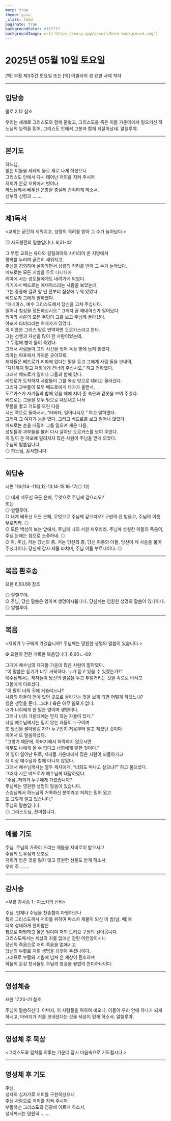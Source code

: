 ```yaml
---
marp: true
theme: gaia
_class: lead
paginate: true
backgroundColor: #ffffff
backgroundImage: url('https://marp.app/assets/hero-background.svg')
---
```


# 2025년 05월 10일 토요일

[백] 부활 제3주간 토요일 또는 [백] 아빌라의 성 요한 사제 학자  




---

## 입당송

콜로 2,12 참조

우리는 세례로 그리스도와 함께 묻혔고, 그리스도를 죽은 이들 가운데에서 일으키신 하느님의 능력을 믿어, 그리스도 안에서 그분과 함께 되살아났네. 알렐루야.  
  


---

## 본기도

하느님,  
믿는 이들을 세례의 물로 새로 나게 하셨으니  
그리스도 안에서 다시 태어난 저희를 지켜 주시어  
저희가 온갖 오류에서 벗어나  
하느님께서 베푸신 은총을 충실히 간직하게 하소서.  
성부와 성령과 …….  
  


---

## 제1독서

<교회는 굳건히 세워지고, 성령의 격려를 받아 그 수가 늘어났다.>

▥ 사도행전의 말씀입니다. 9,31-42

그 무렵 교회는 유다와 갈릴래아와 사마리아 온 지방에서  
평화를 누리며 굳건히 세워지고,  
주님을 경외하며 살아가면서 성령의 격려를 받아 그 수가 늘어났다.  
베드로는 모든 지방을 두루 다니다가  
리따에 사는 성도들에게도 내려가게 되었다.  
거기에서 베드로는 애네아스라는 사람을 보았는데,  
그는 중풍에 걸려 팔 년 전부터 침상에 누워 있었다.  
베드로가 그에게 말하였다.  
“애네아스, 예수 그리스도께서 당신을 고쳐 주십니다.  
일어나 침상을 정돈하십시오.” 그러자 곧 애네아스가 일어났다.  
리따와 사론의 모든 주민이 그를 보고 주님께 돌아섰다.  
야포에 타비타라는 여제자가 있었다.  
이 이름은 그리스 말로 번역하면 도르카스라고 한다.  
그는 선행과 자선을 많이 한 사람이었는데,  
그 무렵에 병이 들어 죽었다.  
그래서 사람들이 그의 시신을 씻어 옥상 방에 눕혀 놓았다.  
리따는 야포에서 가까운 곳이므로,  
제자들은 베드로가 리따에 있다는 말을 듣고 그에게 사람 둘을 보내어,  
“지체하지 말고 저희에게 건너와 주십시오.” 하고 청하였다.  
그래서 베드로가 일어나 그들과 함께 갔다.  
베드로가 도착하자 사람들이 그를 옥상 방으로 데리고 올라갔다.  
그러자 과부들이 모두 베드로에게 다가가 울면서,  
도르카스가 자기들과 함께 있을 때에 지어 준 속옷과 겉옷을 보여 주었다.  
베드로는 그들을 모두 밖으로 내보내고 나서  
무릎을 꿇고 기도를 드린 다음  
시신 쪽으로 돌아서서, “타비타, 일어나시오.” 하고 말하였다.  
그러자 그 여자가 눈을 떴다. 그리고 베드로를 보고 일어나 앉았다.  
베드로는 손을 내밀어 그를 일으켜 세운 다음,  
성도들과 과부들을 불러 다시 살아난 도르카스를 보여 주었다.  
이 일이 온 야포에 알려지자 많은 사람이 주님을 믿게 되었다.  
주님의 말씀입니다.  
◎ 하느님, 감사합니다.  
  


---

## 화답송

시편 116(114─115),12-13.14-15.16-17(◎ 12)

◎ 내게 베푸신 모든 은혜, 무엇으로 주님께 갚으리오?  
또는  
◎ 알렐루야.  
○ 내게 베푸신 모든 은혜, 무엇으로 주님께 갚으리오? 구원의 잔 받들고, 주님의 이름 부르리라. ◎  
○ 모든 백성이 보는 앞에서, 주님께 나의 서원 채우리라. 주님께 성실한 이들의 죽음이, 주님 눈에는 참으로 소중하네. ◎  
○ 아, 주님, 저는 당신의 종. 저는 당신의 종, 당신 여종의 아들. 당신이 제 사슬을 풀어 주셨나이다. 당신께 감사 제물 바치며, 주님 이름 부르나이다. ◎  
  


---

## 복음 환호송

요한 6,63.68 참조

◎ 알렐루야.  
○ 주님, 당신 말씀은 영이며 생명이시옵니다. 당신께는 영원한 생명의 말씀이 있나이다.  
◎ 알렐루야.  
  


---

## 복음

<저희가 누구에게 가겠습니까? 주님께는 영원한 생명의 말씀이 있습니다.>

✠ 요한이 전한 거룩한 복음입니다. 6,60ㄴ-69

그때에 예수님의 제자들 가운데 많은 사람이 말하였다.  
“이 말씀은 듣기가 너무 거북하다. 누가 듣고 있을 수 있겠는가?”  
예수님께서는 제자들이 당신의 말씀을 두고 투덜거리는 것을 속으로 아시고  
그들에게 이르셨다.  
“이 말이 너희 귀에 거슬리느냐?  
사람의 아들이 전에 있던 곳으로 올라가는 것을 보게 되면 어떻게 하겠느냐?  
영은 생명을 준다. 그러나 육은 아무 쓸모가 없다.  
내가 너희에게 한 말은 영이며 생명이다.  
그러나 너희 가운데에는 믿지 않는 자들이 있다.”  
사실 예수님께서는 믿지 않는 자들이 누구이며  
또 당신을 팔아넘길 자가 누구인지 처음부터 알고 계셨던 것이다.  
이어서 또 말씀하셨다.  
“그렇기 때문에, 아버지께서 허락하지 않으시면  
아무도 나에게 올 수 없다고 너희에게 말한 것이다.”  
이 일이 일어난 뒤로, 제자들 가운데에서 많은 사람이 되돌아가고  
더 이상 예수님과 함께 다니지 않았다.  
그래서 예수님께서는 열두 제자에게, “너희도 떠나고 싶으냐?” 하고 물으셨다.  
그러자 시몬 베드로가 예수님께 대답하였다.  
“주님, 저희가 누구에게 가겠습니까?  
주님께는 영원한 생명의 말씀이 있습니다.  
스승님께서 하느님의 거룩하신 분이라고 저희는 믿어 왔고  
또 그렇게 알고 있습니다.”  
주님의 말씀입니다.  
◎ 그리스도님, 찬미합니다.  
  


---

## 예물 기도

주님, 주님의 가족이 드리는 제물을 자비로이 받으시고  
주님의 도우심과 보호로  
저희가 받은 것을 잃지 않고 영원한 선물도 받게 하소서.  
우리 주 …….  
  


---

## 감사송

<부활 감사송 1 : 파스카의 신비>

주님, 언제나 주님을 찬송함이 마땅하오나  
특히 그리스도께서 저희를 위하여 파스카 제물이 되신 이 밤(날, 때)에  
더욱 성대하게 찬미함은  
참으로 마땅하고 옳은 일이며 저희 도리요 구원의 길이옵니다.  
그리스도께서는 세상의 죄를 없애신 참된 어린양이시니  
당신의 죽음으로 저희 죽음을 없애시고  
당신의 부활로 저희 생명을 되찾아 주셨나이다.  
그러므로 부활의 기쁨에 넘쳐 온 세상이 환호하며  
하늘의 온갖 천사들도 주님의 영광을 끝없이 찬미하나이다.  
  


---

## 영성체송

요한 17,20-21 참조

주님이 말씀하신다. 아버지, 이 사람들을 위하여 비오니, 이들이 우리 안에 하나가 되게 하시고, 아버지가 저를 보내셨다는 것을 세상이 믿게 하소서. 알렐루야.  
  


---

## 영성체 후 묵상

<그리스도와 일치를 이루는 가운데 잠시 마음속으로 기도합시다.>  


---

## 영성체 후 기도

주님,  
성자의 십자가로 저희를 구원하셨으니  
주님 사랑으로 저희를 지켜 주시어  
부활하신 그리스도의 영광에 이르게 하소서.  
성자께서는 영원히 …….